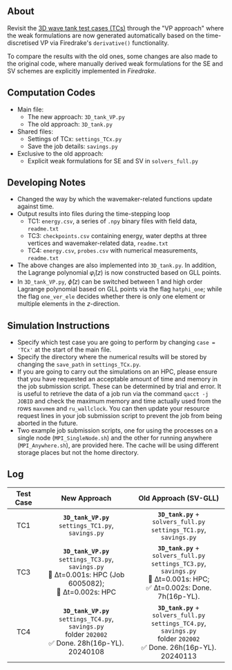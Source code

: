 ## About
Revisit the [3D wave tank test cases (TCs)](https://github.com/EAGRE-water-wave-impact-modelling/3D-wave-tank-JCP2022) through the "VP approach" where the weak formulations are now generated automatically based on the time-discretised VP via Firedrake's `derivative()` functionality. 

To compare the results with the old ones, some changes are also made to the original code, where manually derived weak formulations for the SE and SV schemes are explicitly implemented in *Firedrake*.

## Computation Codes
- Main file:
    - The new approach: `3D_tank_VP.py`
    - The old approach: `3D_tank.py`
- Shared files:
    - Settings of TCx: `settings_TCx.py`
    - Save the job details: `savings.py`
- Exclusive to the old approach:
    - Explicit weak formulations for SE and SV in `solvers_full.py`

## Developing Notes
- Changed the way by which the wavemaker-related functions update against time.
- Output results into files during the time-stepping loop
    - TC1: `energy.csv`, a series of `.npy` binary files with field data, `readme.txt`
    - TC3: `checkpoints.csv` containing energy, water depths at three vertices and wavemaker-related data, `readme.txt`
    - TC4: `energy.csv`, `probes.csv` with numerical measurements, `readme.txt`
- The above changes are also implemented into `3D_tank.py`. In addition, the Lagrange polynomial $\tilde{\varphi}_i(z)$ is now constructed based on GLL points.
- In `3D_tank_VP.py`, $\hat{\phi}(z)$ can be switched between 1 and high order Lagrange polynomial based on GLL points via the flag `hatphi_one`; while the flag `one_ver_ele` decides whether there is only one element or multiple elements in the $z$-direction.

## Simulation Instructions
- Specify which test case you are going to perform by changing `case = 'TCx'`  at the start of the main file.
- Specify the directory where the numerical results will be stored by changing the `save_path` in `settings_TCx.py`.
- If you are going to carry out the simulations on an HPC, please ensure that you have requested an acceptable amount of time and memory in the job submission script. These can be determined by trial and error. It is useful to retrieve the data of a job run via the command `qacct -j JOBID` and check the maximum memory and time actually used from the rows `maxvmem` and `ru_wallclock`. You can then update your resource request lines in your job submission script to prevent the job from being aborted in the future.
- Two example job submission scripts, one for using the processes on a single node (`MPI_SingleNode.sh`) and the other for running anywhere (`MPI_Anywhere.sh`), are provided here. The cache will be using different storage places but not the home directory.

## Log
| Test Case | New Approach | Old Approach (SV-GLL) |
| :---:     |    :----:    |   :----:     |
| TC1       |**`3D_tank_VP.py`** <br/>`settings_TC1.py`, `savings.py` | **`3D_tank.py`** + `solvers_full.py` <br/>`settings_TC1.py`, `savings.py`  |
| TC3       |**`3D_tank_VP.py`** <br/>`settings_TC3.py`, `savings.py`<br/> :construction: Δt=0.001s: HPC (Job 6005082); <br/>:construction: Δt=0.002s: HPC | **`3D_tank.py`** + `solvers_full.py` <br/>`settings_TC3.py`, `savings.py` <br/> :construction: Δt=0.001s: HPC; <br/> :white_check_mark: Δt=0.002s: Done. 7h(16p-YL). |
| TC4       |**`3D_tank_VP.py`** <br/>`settings_TC4.py`, `savings.py`<br/> folder `202002` <br/> :white_check_mark: Done. 28h(16p-YL). 20240108 |  **`3D_tank.py`** + `solvers_full.py`<br/>`settings_TC4.py`, `savings.py` <br/> folder `202002` <br/> :white_check_mark: Done. 26h(16p-YL). 20240113  |
